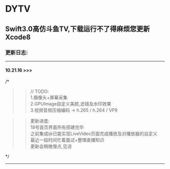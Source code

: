 # DYTV
## Swift3.0高仿斗鱼TV,下载运行不了得麻烦您更新Xcode8<br>
### 更新日志:
-----------------------------------------------------------  
#### 10.21.16 >>>  <br>
/*<br>
>>// TODO:<br>
  1.摄像头+屏幕采集<br>
  2.GPUImage自定义美颜,滤镜及水印效果<br>
  3.视频音频压缩编码 -> h.265 / h.264 / VP9<br>


>>更新进度:<br>
  18号首页界面所有搭建完毕<br>
  之前集成ijk已能实现LiveVideo页面完成播放及对播放器的自定义<br>
  最近一段时间忙着面试+整理直播知识<br>
  更新会稍微慢点,见谅<br>
    
*/<br>

-----------------------------------------------------------
